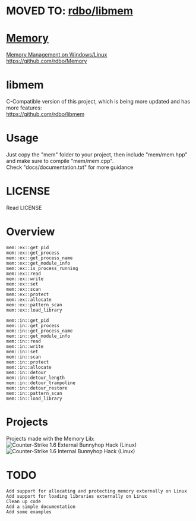 <h1>MOVED TO: <a href="https://github.com/rdbo/libmem">rdbo/libmem</h1>  

# Memory
Memory Management on Windows/Linux  
https://github.com/rdbo/Memory  

# libmem
C-Compatible version of this project, which is being more updated and has more features:  
https://github.com/rdbo/libmem  

# Usage
Just copy the "mem" folder to your project, then include "mem/mem.hpp" and make sure to compile "mem/mem.cpp".  
Check "docs/documentation.txt" for more guidance  

# LICENSE
Read LICENSE  

# Overview
```
mem::ex::get_pid
mem::ex::get_process
mem::ex::get_process_name
mem::ex::get_module_info
mem::ex::is_process_running
mem::ex::read
mem::ex::write
mem::ex::set
mem::ex::scan
mem::ex::protect
mem::ex::allocate
mem::ex::pattern_scan
mem::ex::load_library

mem::in::get_pid
mem::in::get_process
mem::in::get_process_name
mem::in::get_module_info
mem::in::read
mem::in::write
mem::in::set
mem::in::scan
mem::in::protect
mem::in::allocate
mem::in::detour
mem::in::detour_length
mem::in::detour_trampoline
mem::in::detour_restore
mem::in::pattern_scan
mem::in::load_library
```

# Projects
Projects made with the Memory Lib:    
![Counter-Strike 1.6 External Bunnyhop Hack (Linux)](https://github.com/rdbo/cstrike-bhop-ex-linux)  
![Counter-Strike 1.6 Internal Bunnyhop Hack (Linux)](https://github.com/rdbo/cstrike-bhop-in-linux)  

# TODO
```
Add support for allocating and protecting memory externally on Linux
Add support for loading libraries externally on Linux
Clean up code
Add a simple documentation
Add some examples
```
